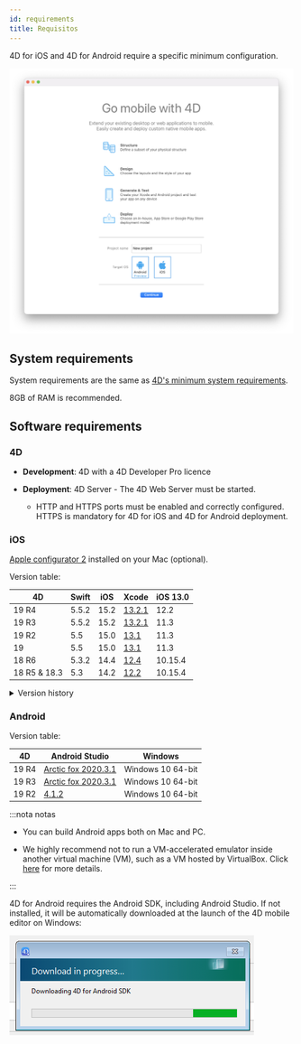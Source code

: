 ```yaml
---
id: requirements
title: Requisitos
---
```


4D for iOS and 4D for Android require a specific minimum configuration.

![Welcome page](img/welcome-page.png)


## System requirements

System requirements are the same as [4D's minimum system requirements](https://us.4d.com/product-download/Feature-Release).

8GB of RAM is recommended.


## Software requirements

### 4D

- **Development**: 4D with a 4D Developer Pro licence

- **Deployment**: 4D Server - The 4D Web Server must be started.
    - HTTP and HTTPS ports must be enabled and correctly configured. HTTPS is mandatory for 4D for iOS and 4D for Android deployment.


### iOS

[Apple configurator 2](https://itunes.apple.com/us/app/apple-configurator-2/id1037126344) installed on your Mac (optional).

Version table:

| 4D           | Swift | iOS  | Xcode                                                                                                           | iOS 13.0 |
| ------------ | ----- | ---- | --------------------------------------------------------------------------------------------------------------- | -------- |
| 19 R4        | 5.5.2 | 15.2 | [13.2.1](https://developer.apple.com/services-account/download?path=/Developer_Tools/Xcode_13/Xcode_13.2.1.xip) | 12.2     |
| 19 R3        | 5.5.2 | 15.2 | [13.2.1](https://developer.apple.com/services-account/download?path=/Developer_Tools/Xcode_13/Xcode_13.2.1.xip) | 11.3     |
| 19 R2        | 5.5   | 15.0 | [13.1](https://developer.apple.com/services-account/download?path=/Developer_Tools/Xcode_13/Xcode_13.1.xip)     | 11.3     |
| 19           | 5.5   | 15.0 | [13.1](https://developer.apple.com/services-account/download?path=/Developer_Tools/Xcode_13/Xcode_13.1.xip)     | 11.3     |
| 18 R6        | 5.3.2 | 14.4 | [12.4](https://developer.apple.com/services-account/download?path=/Developer_Tools/Xcode_12.4/Xcode_12.4.xip)   | 10.15.4  |
| 18 R5 & 18.3 | 5.3   | 14.2 | [12.2](https://developer.apple.com/services-account/download?path=/Developer_Tools/Xcode_12.2/Xcode_12.2.xip)   | 10.15.4  |

<details><summary>Version history</summary>

| 4D    | Swift | iOS  | Xcode  | iOS 13.0 |
| ----- | ----- | ---- | ------ | -------- |
| 18 R4 | 5.3   | 14.0 | 12.0   | 10.15.4  |
| 18 R3 | 5.2.4 | 13.5 | 11.5   | 10.15.2  |
| 18.2  | 5.2   | 13.4 | 11.4   | 10.15.2  |
| 18.1  | 5.1.3 | 13.3 | 11.3.1 | 10.14.4  |
| 18 R2 | 5.1.3 | 13.3 | 11.3.1 | 10.14.4  |
| 18    | 5.1   | 13.2 | 11.2   | 10.14.4  |
| 17 R6 | 5.0   | 12.2 | 10.2.1 | 10.14.4  |
| 17 R5 | 4.2.1 | 12.2 | 10.2   | 10.14.3  |
| 17 R4 | 4.2.1 | 12   | 10.1   | 10.13.6  |
| 17 R3 | 4.2   | 12   | 10.0   | 10.13.6  |
| 17 R2 | 4.1.2 | 11.4 | 9.4    | 10.13.2  |
| 17 R2 | 4.1   | 11.3 | 9.3.1  | 10.13.2  |
</details>

### Android

Version table:

| 4D    | Android Studio                                                      | Windows           |
| ----- | ------------------------------------------------------------------- | ----------------- |
| 19 R4 | [Arctic fox 2020.3.1](https://developer.android.com/studio/archive) | Windows 10 64-bit |
| 19 R3 | [Arctic fox 2020.3.1](https://developer.android.com/studio/archive) | Windows 10 64-bit |
| 19 R2 | [4.1.2](https://developer.android.com/studio/archive)               | Windows 10 64-bit |

:::nota notas

- You can build Android apps both on Mac and PC.

- We highly recommend not to run a VM-accelerated emulator inside another virtual machine (VM), such as a VM hosted by VirtualBox. Click [here](https://developer.android.com/studio/run/emulator-acceleration) for more details.

:::

4D for Android requires the Android SDK, including Android Studio. If not installed, it will be automatically downloaded at the launch of the 4D mobile editor on Windows:

![sdk](img/install-android.png)








